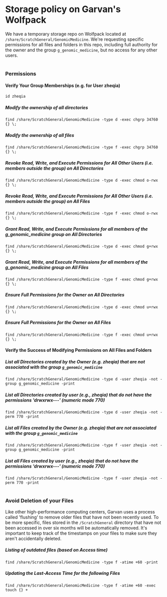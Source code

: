 # Storage policy on Garvan's Wolfpack

We have a temporary storage repo on Wolfpack located at `/share/ScratchGeneral/GenomicMedicine`. We're requesting specific permissions for all files and folders in this repo, including full authority for the owner and the group `g_genomic_medicine`, but no access for any other users.
<br><br>

### Permissions

#### Verify Your Group Memberships (e.g. for User zheqia)
`id zheqia` 

##### Modify the ownership of all directories
`find /share/ScratchGeneral/GenomicMedicine -type d -exec chgrp 34760 {} \;`
##### Modify the ownership of all files
`find /share/ScratchGeneral/GenomicMedicine -type f -exec chgrp 34760 {} \;`

##### Revoke Read, Write, and Execute Permissions for All Other Users (i.e. members outside the group) on All Directories
`find /share/ScratchGeneral/GenomicMedicine -type d -exec chmod o-rwx {} \;`
##### Revoke Read, Write, and Execute Permissions for All Other Users (i.e. members outside the group) on All Files
`find /share/ScratchGeneral/GenomicMedicine -type f -exec chmod o-rwx {} \;`

##### Grant Read, Write, and Execute Permissions for all members of the g_genomic_medicine group on All Directories
`find /share/ScratchGeneral/GenomicMedicine -type d -exec chmod g+rwx {} \;`
##### Grant Read, Write, and Execute Permissions for all members of the g_genomic_medicine group on All Files
`find /share/ScratchGeneral/GenomicMedicine -type f -exec chmod g+rwx {} \;`

##### Ensure Full Permissions for the Owner on All Directories
`find /share/ScratchGeneral/GenomicMedicine -type d -exec chmod u+rwx {} \;`
##### Ensure Full Permissions for the Owner on All Files
`find /share/ScratchGeneral/GenomicMedicine -type f -exec chmod u+rwx {} \;`

#### Verify the Success of Modifying Permissions on All Files and Folders

##### List all Directories created by the Owner (e.g. zheqia) that are not associated with the group `g_genomic_medicine`
`find /share/ScratchGeneral/GenomicMedicine -type d -user zheqia -not -group g_genomic_medicine -print`
##### List all Directories created by user (e.g., zheqia) that do not have the permissions 'drwxrwx---' (numeric mode 770) 
`find /share/ScratchGeneral/GenomicMedicine -type d -user zheqia -not -perm 770 -print`

##### List all Files created by the Owner (e.g. zheqia) that are not associated with the group `g_genomic_medicine`
`find /share/ScratchGeneral/GenomicMedicine -type f -user zheqia -not -group g_genomic_medicine -print`
##### List all Files created by user (e.g., zheqia) that do not have the permissions 'drwxrwx---' (numeric mode 770) 
`find /share/ScratchGeneral/GenomicMedicine -type f -user zheqia -not -perm 770 -print`
<br><br>


### Avoid Deletion of your Files
Like other high-performance computing centers, Garvan uses a process called 'flushing' to remove older files that have not been recently used. To be more specific, files stored in the `/ScratchGeneral` directory that have not been accessed in over six months will be automatically removed. It's important to keep track of the timestamps on your files to make sure they aren't accidentally deleted.
<br>

##### Listing of outdated files (based on Access time)
`find /share/ScratchGeneral/GenomicMedicine -type f -atime +60 -print`
##### Updating the Last-Access Time for the following Files
`find /share/ScratchGeneral/GenomicMedicine -type f -atime +60 -exec touch {} +`
 

